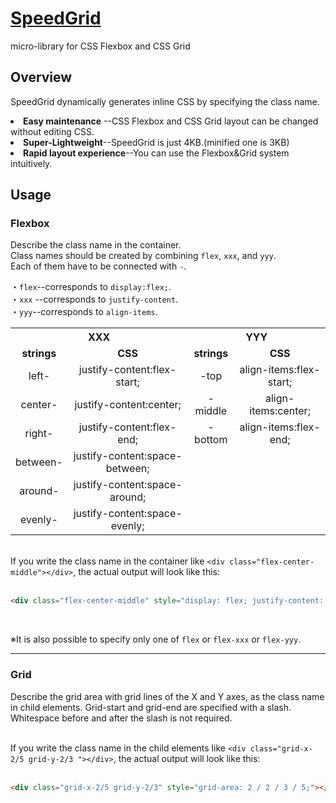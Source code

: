 # <a href="https://toshihidemiyake.github.io/SpeedGrid/" target="_blank">SpeedGrid</a>
micro-library for  CSS Flexbox and CSS Grid

## Overview
SpeedGrid dynamically generates inline CSS by specifying the class name.
<li><b>Easy maintenance</b> --CSS Flexbox and CSS Grid layout can be changed without editing CSS.</li>
<li><b>Super-Lightweight</b>--SpeedGrid is just 4KB.(minified one is 3KB)</li>
<li><b>Rapid layout experience</b>--You can use the Flexbox&Grid system intuitively.</li>

## Usage

### Flexbox

Describe the class name in the container.<br>Class names should be created by combining `flex`, `xxx`, and `yyy`.<br>
Each of them have to be connected with `-`.

・`flex`--corresponds to `display:flex;`.<br>
・`xxx` --corresponds to `justify-content`.<br>
・`yyy`--corresponds to `align-items`.<br>

<table>
  <tr>
    <th colspan="2"><b>XXX</b></th>
      <th colspan="2"><b>YYY</b></th>
  </tr>
   <tr align="center">
     <td><b>strings</b></td>
     <td><b>CSS</b></td>
     <td><b>strings</b></td>
     <td><b>CSS</b></td>
  </tr>
   <tr align="center">
     <td>left-</td>
      <td>justify-content:flex-start;</td>
      <td>-top</td>
      <td>align-items:flex-start;</td>
  </tr>
   <tr align="center">
     <td>center-</td>
      <td>justify-content:center;</td>
      <td>-middle</td>
      <td>align-items:center;</td>
  </tr>
   <tr align="center">
     <td>right-</td>
      <td>justify-content:flex-end;</td>
      <td>-bottom</td>
      <td>align-items:flex-end;</td>
  </tr>
   <tr align="center">
      <td>between-</td>
      <td>justify-content:space-between;</td>
      <td></td>
      <td></td>
  </tr>
   <tr align="center">
     <td>around-</td>
      <td>justify-content:space-around;</td>
      <td></td>
      <td></td>
  </tr>
   <tr align="center">
     <td>evenly-</td>
      <td>justify-content:space-evenly;</td>
      <td></td>
      <td></td>
  </tr>
</table>

<br>
If you write the class name in the container like  <code>&lt;div class="flex-center-middle">&lt;/div></code>, the actual output will look like this:<br><br>

```html
<div class="flex-center-middle" style="display: flex; justify-content: center; align-items: center;"></div>
```
 
 <br>
 
※It is also possible to specify only one of `flex` or `flex-xxx` or `flex-yyy`.

<hr>

### Grid

Describe the grid area with grid lines of the X and Y axes, as the class name in child elements.
Grid-start and grid-end are specified with a slash.
Whitespace before and after the slash is not required.

<br>
If you write the class name in the child elements like  <code>&lt;div class="grid-x-2/5 grid-y-2/3 ">&lt;/div></code>, the actual output will look like this:<br><br>

```html
<div class="grid-x-2/5 grid-y-2/3" style="grid-area: 2 / 2 / 3 / 5;"></div>
```
 
 <br>
 
 

